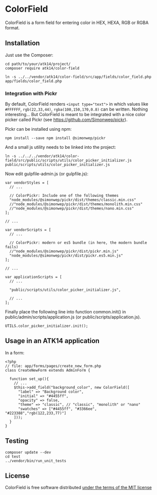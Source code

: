 ColorField
==========

ColorField is a form field for entering color in HEX, HEXA, RGB or RGBA format.

Installation
------------

Just use the Composer:

    cd path/to/your/atk14/project/
    composer require atk14/color-field

    ln -s ../../vendor/atk14/color-field/src/app/fields/color_field.php app/fields/color_field.php

### Integration with Pickr

By default, ColorField renders ```<input type="text">``` in which values like ```#FFFFFF```, ```rgb(22,33,44)```, ```rgba(100,150,170,0.8)``` can be written. Nothing interesting...
But ColorField is meant to be integrated with a nice color picker called Pickr (see https://github.com/Simonwep/pickr).

Pickr can be installed using npm:

    npm install --save npm install @simonwep/pickr

And a small js utility needs to be linked into the project:

    ln -s ../../../vendor/atk14/color-field/src/public/scripts/utils/color_picker_initializer.js public/scripts/utils/color_picker_initializer.js

Now edit gulpfile-admin.js (or gulpfile.js):

    var vendorStyles = [
      // ...

      // ColorPickr: Include one of the following themes
      "node_modules/@simonwep/pickr/dist/themes/classic.min.css"
      //"node_modules/@simonwep/pickr/dist/themes/monolith.min.css"
      //"node_modules/@simonwep/pickr/dist/themes/nano.min.css"
    ];

    // ...

    var vendorScripts = [
      // ...
      
      // ColorPickr: modern or es5 bundle (in here, the modern bundle fails)
      //"node_modules/@simonwep/pickr/dist/pickr.min.js"
      "node_modules/@simonwep/pickr/dist/pickr.es5.min.js"
    ];

    // ...

    var applicationScripts = [
      // ...

      "public/scripts/utils/color_picker_initializer.js",

      // ...
    ];

Finally place the following line into function common.init() in public/admin/scripts/application.js (or public/scripts/application.js).

    UTILS.color_picker_initializer.init();

Usage in an ATK14 application
-----------------------------

In a form:

    <?php
    // file: app/forms/pages/create_new_form.php
    class CreateNewForm extends AdminForm {

      function set_up(){
        // ...
        $this->add_field("background_color", new ColorField([
          "label" => "Background color",
          "initial" => "#4455ff",
          "opacity" => false,
          "theme" => "classic", // "classic", "monolith" or "nano"
          "swatches" => ["#4455ff", "#3366ee", "#223388","rgb(122,233,77)"]
        ]));
      }
    }

Testing
-------

    composer update --dev
    cd test
    ../vendor/bin/run_unit_tests

License
-------

ColorField is free software distributed [under the terms of the MIT license](http://www.opensource.org/licenses/mit-license)

[//]: # ( vim: set ts=2 et: )
